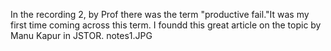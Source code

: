 In the recording 2, by Prof there was the term "productive fail."It was my first time coming across this term. I foundd this great article on the topic by Manu Kapur in JSTOR. 
notes1.JPG 
